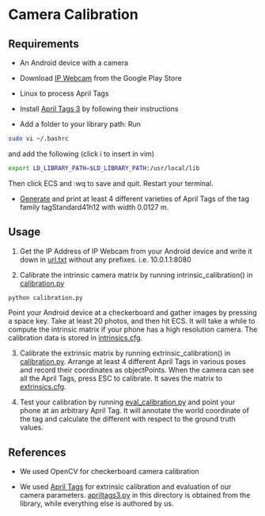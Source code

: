 # Camera Calibration

## Requirements

* An Android device with a camera

* Download [IP Webcam](https://play.google.com/store/apps/details?id=com.pas.webcam&hl=en_US&gl=US) from the Google Play Store

* Linux to process April Tags

* Install [April Tags 3](https://github.com/AprilRobotics/apriltag) by following their instructions

* Add a folder to your library path: Run

```bash
sudo vi ~/.bashrc
```

and add the following (click i to insert in vim)

```bash
export LD_LIBRARY_PATH=$LD_LIBRARY_PATH:/usr/local/lib
```

Then click ECS and :wq to save and quit. Restart your terminal.

* [Generate](https://github.com/AprilRobotics/apriltag-generation) and print at least 4 different varieties of April Tags of the tag family tagStandard41h12 with width 0.0127 m.

## Usage

1. Get the IP Address of IP Webcam from your Android device and write it down in [url.txt](url.txt) without any prefixes. i.e. 10.0.1.1:8080

2. Calibrate the intrinsic camera matrix by running intrinsic_calibration() in [calibration.py](calibration.py)

```bash
python calibration.py
```

Point your Android device at a checkerboard and gather images by pressing a space key. Take at least 20 photos, and then hit ECS. It will take a while to compute the intrinsic matrix if your phone has a high resolution camera. The calibration data is stored in [intrinsics.cfg](intrinsics.cfg).

3. Calibrate the extrinsic matrix by running extrinsic_calibration() in [calibration.py](calibration.py). Arrange at least 4 different April Tags in various poses and record their coordinates as objectPoints. When the camera can see all the April Tags, press ESC to calibrate. It saves the matrix to [extrinsics.cfg](extrinsics.cfg).

4. Test your calibration by running [eval_calibration.py](eval_calibration.py) and point your phone at an arbitrary April Tag. It will annotate the world coordinate of the tag and calculate the different with respect to the ground truth values.

## References

* We used OpenCV for checkerboard camera calibration

* We used [April Tags](https://april.eecs.umich.edu/papers/details.php?name=wang2016iros) for extrinsic calibration and evaluation of our camera parameters. [apriltags3.py](apriltags3.py) in this directory is obtained from the library, while everything else is authored by us.
